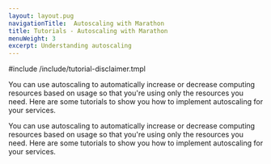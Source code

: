 ```yaml
---
layout: layout.pug
navigationTitle:  Autoscaling with Marathon
title: Tutorials - Autoscaling with Marathon
menuWeight: 3
excerpt: Understanding autoscaling
---
```



#include /include/tutorial-disclaimer.tmpl

You can use autoscaling to automatically increase or decrease computing resources based on usage so that you're using only the resources you need. Here are some tutorials to show you how to implement autoscaling for your services.


You can use autoscaling to automatically increase or decrease computing resources based on usage so that you're using only the resources you need. Here are some tutorials to show you how to implement autoscaling for your services.


